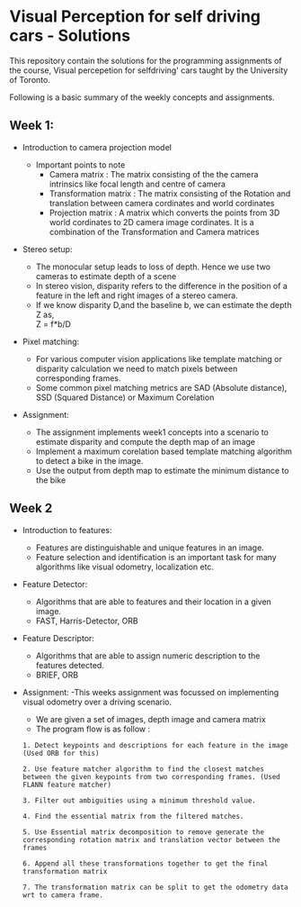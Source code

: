 # Visual Perception for self driving cars - Solutions

This repository contain the solutions for the programming assignments of the course, Visual percepetion for selfdriving' cars taught by the University of Toronto.

Following is a basic summary of the weekly concepts and assignments.

## Week 1:  
 - Introduction to camera projection model
    - Important points to note
        - Camera matrix : The matrix consisting of the the camera intrinsics like focal length and centre of camera
        - Transformation matrix : The matrix consisting of the Rotation and translation between camera cordinates and world cordinates
        - Projection matrix : A matrix which converts the points from 3D world cordinates to 2D camera image cordinates. It is a combination of the Transformation and Camera matrices
 - Stereo setup:
    - The monocular setup leads to loss of depth. Hence we use two cameras to estimate depth of a scene
    - In stereo vision, disparity refers to the difference in the position of a feature in the left and right images of a stereo camera.  
    - If we know disparity D,and the baseline b, we can estimate the depth Z as,  
    Z = f*b/D

 - Pixel matching:
    - For various computer vision applications like template matching or disparity calculation we need to match pixels between corresponding frames.
    - Some common pixel matching metrics are SAD (Absolute distance), SSD (Squared Distance) or Maximum Corelation

 - Assignment:
    - The assignment implements week1 concepts into a scenario to estimate disparity and compute the depth map of an image
    - Implement a maximum corelation based template matching algorithm to detect a bike in the image.
    - Use the output from depth map to estimate the minimum distance to the bike

## Week 2

- Introduction to features:
    - Features are distinguishable and unique features in an image.
    - Feature selection and identification is an important task for many algorithms like visual odometry, localization etc.

- Feature Detector:
    - Algorithms that are able to features and their location in a given image.
    - FAST, Harris-Detector, ORB

- Feature Descriptor:
    - Algorithms that are able to assign numeric description to the features detected.
    - BRIEF, ORB

- Assignment:
    -This weeks assignment was focussed on implementing visual odometry over a driving scenario.
    - We are given a set of images, depth image and camera matrix
    - The program flow is as follow :
     ```
     1. Detect keypoints and descriptions for each feature in the image (Used ORB for this)

     2. Use feature matcher algorithm to find the closest matches between the given keypoints from two corresponding frames. (Used FLANN feature matcher)

     3. Filter out ambiguities using a minimum threshold value.

     4. Find the essential matrix from the filtered matches.

     5. Use Essential matrix decomposition to remove generate the corresponding rotation matrix and translation vector between the frames

     6. Append all these transformations together to get the final transformation matrix

     7. The transformation matrix can be split to get the odometry data wrt to camera frame.

     ```
    
